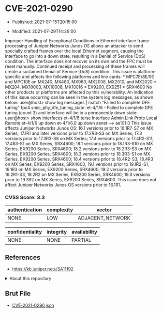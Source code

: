 # CVE-2021-0290

- Published: 2021-07-15T20:15:00

- Modified: 2021-07-29T14:29:00

Improper Handling of Exceptional Conditions in Ethernet interface frame processing of Juniper Networks Junos OS allows an attacker to send specially crafted frames over the local Ethernet segment, causing the interface to go into a down state, resulting in a Denial of Service (DoS) condition. The interface does not recover on its own and the FPC must be reset manually. Continued receipt and processing of these frames will create a sustained Denial of Service (DoS) condition. This issue is platform-specific and affects the following platforms and line cards: * MPC7E/8E/9E and MPC10E on MX240, MX480, MX960, MX2008, MX2010, and MX2020 * MX204, MX10003, MX10008, MX10016 * EX9200, EX9251 * SRX4600 No other products or platforms are affected by this vulnerability. An indication of this issue occurring can be seen in the system log messages, as shown below: user@host> show log messages | match "Failed to complete DFE tuning" fpc4 smic_phy_dfe_tuning_state: et-4/1/6 - Failed to complete DFE tuning (count 3) and interface will be in a permanently down state: user@host> show interfaces et-4/1/6 terse Interface Admin Link Proto Local Remote et-4/1/6 up down et-4/1/6.0 up down aenet --> ae101.0 This issue affects Juniper Networks Junos OS: 16.1 versions prior to 16.1R7-S7 on MX Series; 17.1R1 and later versions prior to 17.2R3-S3 on MX Series; 17.3 versions prior to 17.3R3-S8 on MX Series; 17.4 versions prior to 17.4R2-S11, 17.4R3-S1 on MX Series, SRX4600; 18.1 versions prior to 18.1R3-S10 on MX Series, EX9200 Series, SRX4600; 18.2 versions prior to 18.2R3-S3 on MX Series, EX9200 Series, SRX4600; 18.3 versions prior to 18.3R3-S1 on MX Series, EX9200 Series, SRX4600; 18.4 versions prior to 18.4R2-S3, 18.4R3 on MX Series, EX9200 Series, SRX4600; 19.1 versions prior to 19.1R2-S1, 19.1R3 on MX Series, EX9200 Series, SRX4600; 19.2 versions prior to 19.2R1-S3, 19.2R2 on MX Series, EX9200 Series, SRX4600; 19.3 versions prior to 19.3R2 on MX Series, EX9200 Series, SRX4600. This issue does not affect Juniper Networks Junos OS versions prior to 16.1R1.

### CVSS Score: **3.3**

| authentication | complexity | vector |
| --- | --- | --- |
| NONE | LOW | ADJACENT_NETWORK |

| confidentiality | integrity | availability |
| --- | --- | --- |
| NONE | NONE | PARTIAL |

## References

* https://kb.juniper.net/JSA11192

<details>
<summary>About this repository</summary> 

  This repository is part of the project [Live Hack CVE](https://github.com/Live-Hack-CVE). Main website can be found [www.live-hack.org](https://www.live-hack.org) 
  
  Made by [Sn0wAlice](https://github.com/Sn0wAlice) for the people that care about security and need to have a feed of the latest CVEs. Hope you enjoy it, don't forget to star the repo and follow me on [Twitter](https://twitter.com/Sn0wAlice) and [Github](https://github.com/Sn0wAlice). And that is my [personnal website](https://www.alice-snow.me/)

  - [Home Page](https://github.com/Live-Hack-CVE)
  - [Framework](https://github.com/Live-Hack-CVE/cve-framework)
  - [CVE database](https://github.com/Live-Hack-CVE/full_database)
  - [Changelog](https://github.com/Live-Hack-CVE/Changelog)
</details>

## Brut File

* [CVE-2021-0290.json](https://raw.githubusercontent.com/Live-Hack-CVE/full_database/main/cves/2021/CVE-2021-0290.json)

